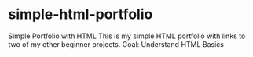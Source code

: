 # simple-html-portfolio
Simple Portfolio with HTML
This is my simple HTML portfolio with links to two of my other beginner projects.
Goal: Understand HTML Basics
